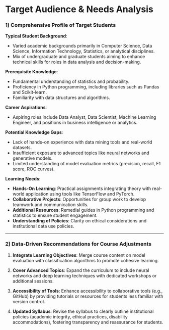 Target Audience & Needs Analysis
================================

### 1) Comprehensive Profile of Target Students

**Typical Student Background**:
- Varied academic backgrounds primarily in Computer Science, Data Science, Information Technology, Statistics, or analytical disciplines.
- Mix of undergraduate and graduate students aiming to enhance technical skills for roles in data analysis and decision-making.

**Prerequisite Knowledge**:
- Fundamental understanding of statistics and probability.
- Proficiency in Python programming, including libraries such as Pandas and Scikit-learn.
- Familiarity with data structures and algorithms.

**Career Aspirations**:
- Aspiring roles include Data Analyst, Data Scientist, Machine Learning Engineer, and positions in business intelligence or analytics.

**Potential Knowledge Gaps**:
- Lack of hands-on experience with data mining tools and real-world datasets.
- Insufficient exposure to advanced topics like neural networks and generative models.
- Limited understanding of model evaluation metrics (precision, recall, F1 score, ROC curves).

**Learning Needs**:
- **Hands-On Learning**: Practical assignments integrating theory with real-world application using tools like TensorFlow and PyTorch.
- **Collaborative Projects**: Opportunities for group work to develop teamwork and communication skills.
- **Additional Resources**: Remedial guides in Python programming and statistics to ensure student engagement.
- **Understanding of Policies**: Clarity on ethical considerations and institutional data use policies.

---

### 2) Data-Driven Recommendations for Course Adjustments

1. **Integrate Learning Objectives**: Merge course content on model evaluation with classification algorithms to promote cohesive learning.

2. **Cover Advanced Topics**: Expand the curriculum to include neural networks and deep learning techniques with dedicated workshops or additional sessions.

3. **Accessibility of Tools**: Enhance accessibility to collaborative tools (e.g., GitHub) by providing tutorials or resources for students less familiar with version control.

4. **Updated Syllabus**: Revise the syllabus to clearly outline institutional policies (academic integrity, ethical practices, disability accommodations), fostering transparency and reassurance for students.